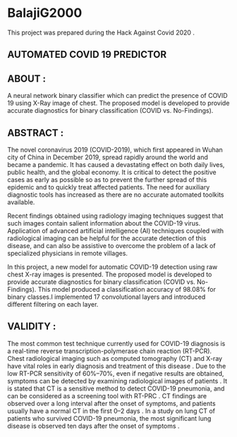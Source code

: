# BalajiG2000

This project was prepared during the Hack Against Covid 2020 .

## AUTOMATED COVID 19 PREDICTOR

## ABOUT :

A neural network binary classifier which can predict the presence of COVID 19 using X-Ray image of chest. The proposed model is developed to provide accurate diagnostics for binary classification (COVID vs. No-Findings).

## ABSTRACT :

The novel coronavirus 2019 (COVID-2019), which first appeared in Wuhan city of China in December 2019, spread rapidly around the world and became a pandemic. It has caused a devastating effect on both daily lives, public health, and the global economy. It is critical to detect the positive cases as early as possible so as to prevent the further spread of this epidemic and to quickly treat affected patients. The need for auxiliary diagnostic tools has increased as there are no accurate automated toolkits available.

Recent findings obtained using radiology imaging techniques suggest that such images contain salient information about the COVID-19 virus. Application of advanced artificial intelligence (AI) techniques coupled with radiological imaging can be helpful for the accurate detection of this disease, and can also be assistive to overcome the problem of a lack of specialized physicians in remote villages.

In this project, a new model for automatic COVID-19 detection using raw chest X-ray images is presented. The proposed model is developed to provide accurate diagnostics for binary classification (COVID vs. No-Findings). This model produced a classification accuracy of 98.08% for binary classes.I implemented 17 convolutional layers and introduced different filtering on each layer.

## VALIDITY :

The most common test technique currently used for COVID-19 diagnosis is a real-time reverse transcription-polymerase chain reaction (RT-PCR). Chest radiological imaging such as computed tomography (CT) and X-ray have vital roles in early diagnosis and treatment of this disease . Due to the low RT-PCR sensitivity of 60%–70%, even if negative results are obtained, symptoms can be detected by examining radiological images of patients . It is stated that CT is a sensitive method to detect COVID-19 pneumonia, and can be considered as a screening tool with RT-PRC . CT findings are observed over a long interval after the onset of symptoms, and patients usually have a normal CT in the first 0–2 days . In a study on lung CT of patients who  survived COVID-19 pneumonia, the most significant lung disease is observed ten days after the onset of symptoms .


